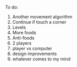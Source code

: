 To do:
1. Another movement algorithm
2. Continue if touch a corner
3. Levels
4. More foods
5. Anti-foods
6. 2 players
7. player vs computer
8. design improvements
9. whatever comes to my mind
